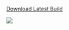 [Download Latest Build](https://github.com/PixelHir/LolAV/releases/latest)


![](https://raw.githubusercontent.com/PixelHir/lolav/assets/ss1.png)
